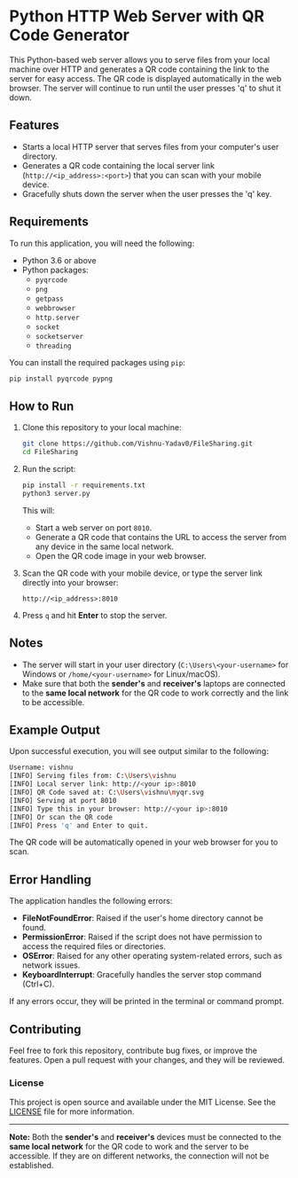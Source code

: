 
# Python HTTP Web Server with QR Code Generator

This Python-based web server allows you to serve files from your local machine over HTTP and generates a QR code containing the link to the server for easy access. The QR code is displayed automatically in the web browser. The server will continue to run until the user presses 'q' to shut it down.

## Features

- Starts a local HTTP server that serves files from your computer's user directory.
- Generates a QR code containing the local server link (`http://<ip_address>:<port>`) that you can scan with your mobile device.
- Gracefully shuts down the server when the user presses the 'q' key.

## Requirements

To run this application, you will need the following:

- Python 3.6 or above
- Python packages:
  - `pyqrcode`
  - `png`
  - `getpass`
  - `webbrowser`
  - `http.server`
  - `socket`
  - `socketserver`
  - `threading`

You can install the required packages using `pip`:

```bash
pip install pyqrcode pypng
```

## How to Run

1. Clone this repository to your local machine:
    ```bash
    git clone https://github.com/Vishnu-Yadav0/FileSharing.git
    cd FileSharing
    ```

2. Run the script:
    ```bash
    pip install -r requirements.txt
    python3 server.py
    ```

   This will:
   - Start a web server on port `8010`.
   - Generate a QR code that contains the URL to access the server from any device in the same local network.
   - Open the QR code image in your web browser.

3. Scan the QR code with your mobile device, or type the server link directly into your browser:
    ```
    http://<ip_address>:8010
    ```

4. Press `q` and hit **Enter** to stop the server.

## Notes

- The server will start in your user directory (`C:\Users\<your-username>` for Windows or `/home/<your-username>` for Linux/macOS).
- Make sure that both the **sender's** and **receiver's** laptops are connected to the **same local network** for the QR code to work correctly and the link to be accessible.

## Example Output

Upon successful execution, you will see output similar to the following:

```bash
Username: vishnu
[INFO] Serving files from: C:\Users\vishnu
[INFO] Local server link: http://<your ip>:8010
[INFO] QR Code saved at: C:\Users\vishnu\myqr.svg
[INFO] Serving at port 8010
[INFO] Type this in your browser: http://<your ip>:8010
[INFO] Or scan the QR code
[INFO] Press 'q' and Enter to quit.
```

The QR code will be automatically opened in your web browser for you to scan.

## Error Handling

The application handles the following errors:
- **FileNotFoundError**: Raised if the user's home directory cannot be found.
- **PermissionError**: Raised if the script does not have permission to access the required files or directories.
- **OSError**: Raised for any other operating system-related errors, such as network issues.
- **KeyboardInterrupt**: Gracefully handles the server stop command (Ctrl+C).
  
If any errors occur, they will be printed in the terminal or command prompt.

## Contributing

Feel free to fork this repository, contribute bug fixes, or improve the features. Open a pull request with your changes, and they will be reviewed.

### License

This project is open source and available under the MIT License. See the [LICENSE](LICENSE) file for more information.

---

**Note:** Both the **sender's** and **receiver's** devices must be connected to the **same local network** for the QR code to work and the server to be accessible. If they are on different networks, the connection will not be established.
